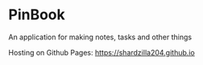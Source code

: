 # PinBook
An application for making notes, tasks and other things

Hosting on Github Pages: https://shardzilla204.github.io
